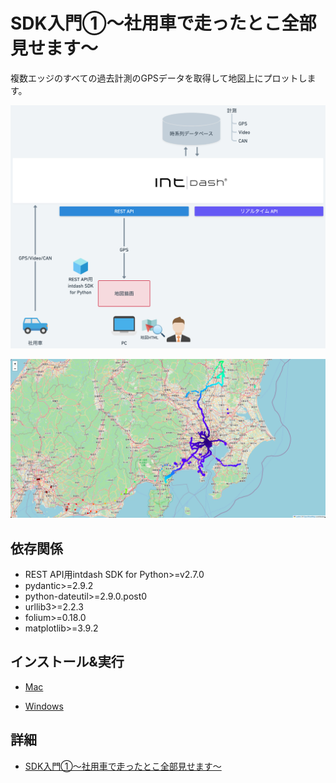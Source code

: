 # SDK入門①〜社用車で走ったとこ全部見せます〜

複数エッジのすべての過去計測のGPSデータを取得して地図上にプロットします。

![アーキテクチャ](../images/arch.png)

![地図](../images/map.png)


## 依存関係
- REST API用intdash SDK for Python>=v2.7.0
- pydantic>=2.9.2
- python-dateutil>=2.9.0.post0
- urllib3>=2.2.3
- folium>=0.18.0
- matplotlib>=3.9.2

## インストール&実行

- [Mac](./setup_mac.md)

- [Windows](./setup_win.md)

## 詳細
- [SDK入門①〜社用車で走ったとこ全部見せます〜](https://tech.aptpod.co.jp/draft/entry/fnyO710T6NyH29d8ehKXgKYDh48) 

